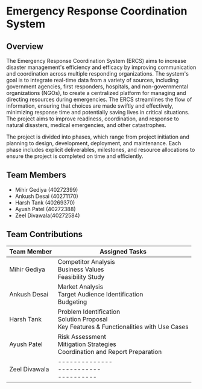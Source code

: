 # Emergency Response Coordination System

## Overview
The Emergency Response Coordination System (ERCS) aims to increase disaster management's efficiency and efficacy by improving communication and coordination across multiple responding organizations. The system's goal is to integrate real-time data from a variety of sources, including government agencies, first responders, hospitals, and non-governmental organizations (NGOs), to create a centralized platform for managing and directing resources during emergencies. The ERCS streamlines the flow of information, ensuring that choices are made swiftly and effectively, minimizing response time and potentially saving lives in critical situations. The project aims to improve readiness, coordination, and response to natural disasters, medical emergencies, and other catastrophes.

The project is divided into phases, which range from project initiation and planning to design, development, deployment, and maintenance. Each phase includes explicit deliverables, milestones, and resource allocations to ensure the project is completed on time and efficiently.

## Team Members
- Mihir Gediya (40272399)
- Ankush Desai (40271170)
- Harsh Tank   (40269370)
- Ayush Patel  (40272388)
- Zeel Divawala(40272584)


## Team Contributions

| **Team Member**    | **Assigned Tasks** |
| -------- | ------- |
| Mihir Gediya  | Competitor Analysis <br> Business Values <br>  Feasibility Study |
| Ankush Desai |  Market Analysis <br> Target Audience Identification <br> Budgeting |
| Harsh Tank    | Problem Identification <br> Solution Proposal <br> Key Features & Functionalities with Use Cases |
| Ayush Patel    | Risk Assessment <br> Mitigation Strategies <br>  Coordination and Report Preparation |
| Zeel Divawala    | -------------- <br>----------- <br>----------   |

